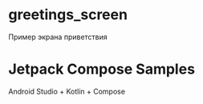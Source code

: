 # greetings_screen
Пример экрана приветствия 
# Jetpack Compose Samples
Android Studio + Kotlin + Compose
